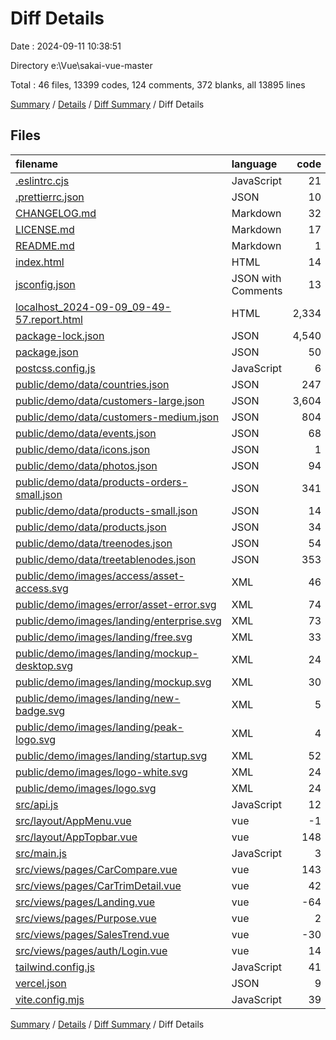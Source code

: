 # Diff Details

Date : 2024-09-11 10:38:51

Directory e:\\Vue\\sakai-vue-master

Total : 46 files,  13399 codes, 124 comments, 372 blanks, all 13895 lines

[Summary](results.md) / [Details](details.md) / [Diff Summary](diff.md) / Diff Details

## Files
| filename | language | code | comment | blank | total |
| :--- | :--- | ---: | ---: | ---: | ---: |
| [.eslintrc.cjs](/.eslintrc.cjs) | JavaScript | 21 | 1 | 2 | 24 |
| [.prettierrc.json](/.prettierrc.json) | JSON | 10 | 0 | 1 | 11 |
| [CHANGELOG.md](/CHANGELOG.md) | Markdown | 32 | 0 | 26 | 58 |
| [LICENSE.md](/LICENSE.md) | Markdown | 17 | 0 | 5 | 22 |
| [README.md](/README.md) | Markdown | 1 | 0 | 1 | 2 |
| [index.html](/index.html) | HTML | 14 | 0 | 3 | 17 |
| [jsconfig.json](/jsconfig.json) | JSON with Comments | 13 | 0 | 0 | 13 |
| [localhost_2024-09-09_09-49-57.report.html](/localhost_2024-09-09_09-49-57.report.html) | HTML | 2,334 | 5 | 292 | 2,631 |
| [package-lock.json](/package-lock.json) | JSON | 4,540 | 0 | 1 | 4,541 |
| [package.json](/package.json) | JSON | 50 | 0 | 1 | 51 |
| [postcss.config.js](/postcss.config.js) | JavaScript | 6 | 0 | 1 | 7 |
| [public/demo/data/countries.json](/public/demo/data/countries.json) | JSON | 247 | 0 | 0 | 247 |
| [public/demo/data/customers-large.json](/public/demo/data/customers-large.json) | JSON | 3,604 | 0 | 1 | 3,605 |
| [public/demo/data/customers-medium.json](/public/demo/data/customers-medium.json) | JSON | 804 | 0 | 1 | 805 |
| [public/demo/data/events.json](/public/demo/data/events.json) | JSON | 68 | 0 | 1 | 69 |
| [public/demo/data/icons.json](/public/demo/data/icons.json) | JSON | 1 | 0 | 0 | 1 |
| [public/demo/data/photos.json](/public/demo/data/photos.json) | JSON | 94 | 0 | 1 | 95 |
| [public/demo/data/products-orders-small.json](/public/demo/data/products-orders-small.json) | JSON | 341 | 0 | 1 | 342 |
| [public/demo/data/products-small.json](/public/demo/data/products-small.json) | JSON | 14 | 0 | 1 | 15 |
| [public/demo/data/products.json](/public/demo/data/products.json) | JSON | 34 | 0 | 2 | 36 |
| [public/demo/data/treenodes.json](/public/demo/data/treenodes.json) | JSON | 54 | 0 | 1 | 55 |
| [public/demo/data/treetablenodes.json](/public/demo/data/treetablenodes.json) | JSON | 353 | 0 | 0 | 353 |
| [public/demo/images/access/asset-access.svg](/public/demo/images/access/asset-access.svg) | XML | 46 | 0 | 1 | 47 |
| [public/demo/images/error/asset-error.svg](/public/demo/images/error/asset-error.svg) | XML | 74 | 0 | 1 | 75 |
| [public/demo/images/landing/enterprise.svg](/public/demo/images/landing/enterprise.svg) | XML | 73 | 0 | 1 | 74 |
| [public/demo/images/landing/free.svg](/public/demo/images/landing/free.svg) | XML | 33 | 0 | 1 | 34 |
| [public/demo/images/landing/mockup-desktop.svg](/public/demo/images/landing/mockup-desktop.svg) | XML | 24 | 0 | 1 | 25 |
| [public/demo/images/landing/mockup.svg](/public/demo/images/landing/mockup.svg) | XML | 30 | 0 | 1 | 31 |
| [public/demo/images/landing/new-badge.svg](/public/demo/images/landing/new-badge.svg) | XML | 5 | 0 | 1 | 6 |
| [public/demo/images/landing/peak-logo.svg](/public/demo/images/landing/peak-logo.svg) | XML | 4 | 0 | 1 | 5 |
| [public/demo/images/landing/startup.svg](/public/demo/images/landing/startup.svg) | XML | 52 | 0 | 1 | 53 |
| [public/demo/images/logo-white.svg](/public/demo/images/logo-white.svg) | XML | 24 | 1 | 0 | 25 |
| [public/demo/images/logo.svg](/public/demo/images/logo.svg) | XML | 24 | 1 | 0 | 25 |
| [src/api.js](/src/api.js) | JavaScript | 12 | 0 | 5 | 17 |
| [src/layout/AppMenu.vue](/src/layout/AppMenu.vue) | vue | -1 | 0 | 0 | -1 |
| [src/layout/AppTopbar.vue](/src/layout/AppTopbar.vue) | vue | 148 | 6 | 15 | 169 |
| [src/main.js](/src/main.js) | JavaScript | 3 | 0 | 1 | 4 |
| [src/views/pages/CarCompare.vue](/src/views/pages/CarCompare.vue) | vue | 143 | 45 | 1 | 189 |
| [src/views/pages/CarTrimDetail.vue](/src/views/pages/CarTrimDetail.vue) | vue | 42 | 0 | 8 | 50 |
| [src/views/pages/Landing.vue](/src/views/pages/Landing.vue) | vue | -64 | 60 | -6 | -10 |
| [src/views/pages/Purpose.vue](/src/views/pages/Purpose.vue) | vue | 2 | 0 | -2 | 0 |
| [src/views/pages/SalesTrend.vue](/src/views/pages/SalesTrend.vue) | vue | -30 | 0 | -5 | -35 |
| [src/views/pages/auth/Login.vue](/src/views/pages/auth/Login.vue) | vue | 14 | 0 | 0 | 14 |
| [tailwind.config.js](/tailwind.config.js) | JavaScript | 41 | 1 | 1 | 43 |
| [vercel.json](/vercel.json) | JSON | 9 | 0 | 0 | 9 |
| [vite.config.mjs](/vite.config.mjs) | JavaScript | 39 | 4 | 3 | 46 |

[Summary](results.md) / [Details](details.md) / [Diff Summary](diff.md) / Diff Details